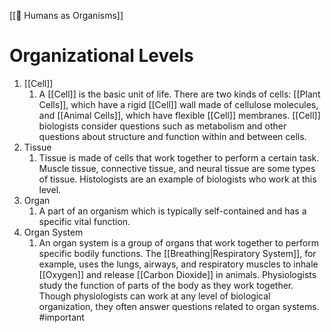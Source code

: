 [[👦 Humans as Organisms]]
# Organizational Levels
1. [[Cell]]
	1. A [[Cell]] is the basic unit of life. There are two kinds of cells: [[Plant Cells]], which have a rigid [[Cell]] wall made of cellulose molecules, and [[Animal Cells]], which have flexible [[Cell]] membranes. [[Cell]] biologists consider questions such as metabolism and other questions about structure and function within and between cells.
2. Tissue
	1. Tissue is made of cells that work together to perform a certain task. Muscle tissue, connective tissue, and neural tissue are some types of tissue. Histologists are an example of biologists who work at this level.
3. Organ
	1. A part of an organism which is typically self-contained and has a specific vital function.
4. Organ System
 	1. An organ system is a group of organs that work together to perform specific bodily functions. The [[Breathing|Respiratory System]], for example, uses the lungs, airways, and respiratory muscles to inhale [[Oxygen]] and release [[Carbon Dioxide]] in animals. Physiologists study the function of parts of the body as they work together. Though physiologists can work at any level of biological organization, they often answer questions related to organ systems.
#important 